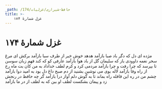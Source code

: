 ```yaml
---
_path: /حافظ-شیرازی/غزلیات/174
title: >-
    غزل شمارهٔ ۱۷۴
---
```

# غزل شمارهٔ ۱۷۴

مژده ای دل که دگر باد صبا بازآمد
هدهد خوش خبر از طرف سبا بازآمد
برکش ای مرغ سحر نغمه داوودی باز
که سلیمان گل از باد هوا بازآمد
عارفی کو که کند فهم زبان سوسن
تا بپرسد که چرا رفت و چرا بازآمد
مردمی کرد و کرم لطف خداداد به من
کان بت ماه رخ از راه وفا بازآمد
لاله بوی می نوشین بشنید از دم صبح
داغ دل بود به امید دوا بازآمد
چشم من در ره این قافله راه بماند
تا به گوش دلم آواز درا بازآمد
گر چه حافظ در رنجش زد و پیمان بشکست
لطف او بین که به لطف از در ما بازآمد

